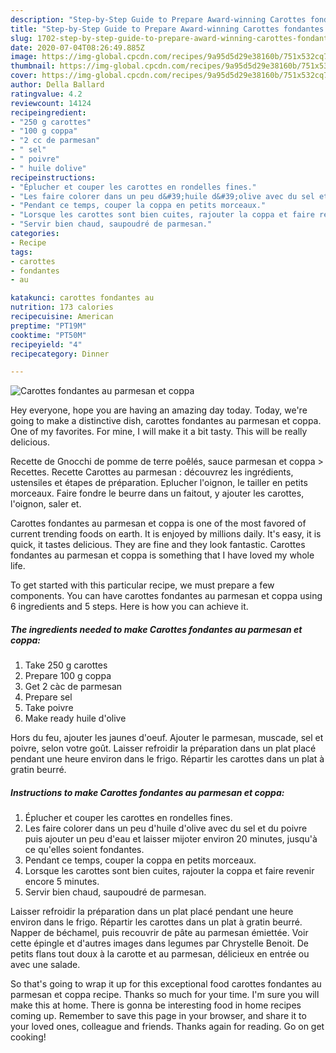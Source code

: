 ```yaml
---
description: "Step-by-Step Guide to Prepare Award-winning Carottes fondantes au parmesan et coppa"
title: "Step-by-Step Guide to Prepare Award-winning Carottes fondantes au parmesan et coppa"
slug: 1702-step-by-step-guide-to-prepare-award-winning-carottes-fondantes-au-parmesan-et-coppa
date: 2020-07-04T08:26:49.885Z
image: https://img-global.cpcdn.com/recipes/9a95d5d29e38160b/751x532cq70/carottes-fondantes-au-parmesan-et-coppa-photo-principale-de-la-recette.jpg
thumbnail: https://img-global.cpcdn.com/recipes/9a95d5d29e38160b/751x532cq70/carottes-fondantes-au-parmesan-et-coppa-photo-principale-de-la-recette.jpg
cover: https://img-global.cpcdn.com/recipes/9a95d5d29e38160b/751x532cq70/carottes-fondantes-au-parmesan-et-coppa-photo-principale-de-la-recette.jpg
author: Della Ballard
ratingvalue: 4.2
reviewcount: 14124
recipeingredient:
- "250 g carottes"
- "100 g coppa"
- "2 cc de parmesan"
- " sel"
- " poivre"
- " huile dolive"
recipeinstructions:
- "Éplucher et couper les carottes en rondelles fines."
- "Les faire colorer dans un peu d&#39;huile d&#39;olive avec du sel et du poivre puis ajouter un peu d&#39;eau et laisser mijoter environ 20 minutes, jusqu&#39;à ce qu&#39;elles soient fondantes."
- "Pendant ce temps, couper la coppa en petits morceaux."
- "Lorsque les carottes sont bien cuites, rajouter la coppa et faire revenir encore 5 minutes."
- "Servir bien chaud, saupoudré de parmesan."
categories:
- Recipe
tags:
- carottes
- fondantes
- au

katakunci: carottes fondantes au 
nutrition: 173 calories
recipecuisine: American
preptime: "PT19M"
cooktime: "PT50M"
recipeyield: "4"
recipecategory: Dinner

---
```



![Carottes fondantes au parmesan et coppa](https://img-global.cpcdn.com/recipes/9a95d5d29e38160b/751x532cq70/carottes-fondantes-au-parmesan-et-coppa-photo-principale-de-la-recette.jpg)

Hey everyone, hope you are having an amazing day today. Today, we're going to make a distinctive dish, carottes fondantes au parmesan et coppa. One of my favorites. For mine, I will make it a bit tasty. This will be really delicious.

Recette de Gnocchi de pomme de terre poêlés, sauce parmesan et coppa &gt; Recettes. Recette Carottes au parmesan : découvrez les ingrédients, ustensiles et étapes de préparation. Eplucher l&#39;oignon, le tailler en petits morceaux. Faire fondre le beurre dans un faitout, y ajouter les carottes, l&#39;oignon, saler et.

Carottes fondantes au parmesan et coppa is one of the most favored of current trending foods on earth. It is enjoyed by millions daily. It's easy, it is quick, it tastes delicious. They are fine and they look fantastic. Carottes fondantes au parmesan et coppa is something that I have loved my whole life.


To get started with this particular recipe, we must prepare a few components. You can have carottes fondantes au parmesan et coppa using 6 ingredients and 5 steps. Here is how you can achieve it.

<!--inarticleads1-->

##### The ingredients needed to make Carottes fondantes au parmesan et coppa:

1. Take 250 g carottes
1. Prepare 100 g coppa
1. Get 2 càc de parmesan
1. Prepare  sel
1. Take  poivre
1. Make ready  huile d&#39;olive


Hors du feu, ajouter les jaunes d&#39;oeuf. Ajouter le parmesan, muscade, sel et poivre, selon votre goût. Laisser refroidir la préparation dans un plat placé pendant une heure environ dans le frigo. Répartir les carottes dans un plat à gratin beurré. 

<!--inarticleads2-->

##### Instructions to make Carottes fondantes au parmesan et coppa:

1. Éplucher et couper les carottes en rondelles fines.
1. Les faire colorer dans un peu d&#39;huile d&#39;olive avec du sel et du poivre puis ajouter un peu d&#39;eau et laisser mijoter environ 20 minutes, jusqu&#39;à ce qu&#39;elles soient fondantes.
1. Pendant ce temps, couper la coppa en petits morceaux.
1. Lorsque les carottes sont bien cuites, rajouter la coppa et faire revenir encore 5 minutes.
1. Servir bien chaud, saupoudré de parmesan.


Laisser refroidir la préparation dans un plat placé pendant une heure environ dans le frigo. Répartir les carottes dans un plat à gratin beurré. Napper de béchamel, puis recouvrir de pâte au parmesan émiettée. Voir cette épingle et d&#39;autres images dans legumes par Chrystelle Benoit. De petits flans tout doux à la carotte et au parmesan, délicieux en entrée ou avec une salade. 

So that's going to wrap it up for this exceptional food carottes fondantes au parmesan et coppa recipe. Thanks so much for your time. I'm sure you will make this at home. There is gonna be interesting food in home recipes coming up. Remember to save this page in your browser, and share it to your loved ones, colleague and friends. Thanks again for reading. Go on get cooking!

